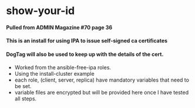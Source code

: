 # show-your-id
#### Pulled from ADMIN Magazine #70 page 36 
#### This is an install for using IPA to issue self-signed ca certificates
#### DogTag will also be used to keep up with the details of the cert. 
- Worked from the ansible-free-ipa roles. 
- Using the install-cluster example
- each role, (client, server, replica) have mandatory variables that need to be set.
- variable files are encrypted but will be provided here once I have tested all steps. 
